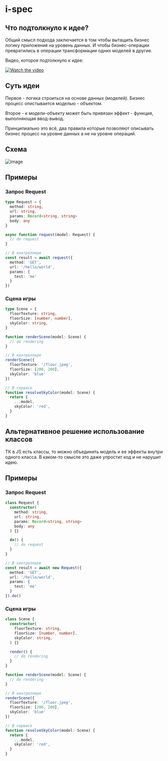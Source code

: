 # i-spec

## Что подтолкнуло к идее?

Общий смысл подхода заключается в том чтобы вытащить бизнес логику
приложения на уровень данных. И чтобы бизнес-операции превратились в операции
трансформации одних моделей в другие.

Видео, которое подтолкнуло к идее:

[![Watch the video](https://img.youtube.com/vi/ZhuHCtR3xq8/hqdefault.jpg)](https://www.youtube.com/embed/ZhuHCtR3xq8)

## Суть идеи

Первое - логика строиться на основе данных (моделей). Бизнес процесс опистывается
моделью - объектом.

Второе - к модели-объекту может быть привязан эффект - функция, выполняющая ввод-вывод.

Принципиально это всё, два правила которые позволяют описывать
бизнес процесс на уровне данных а не на уровне операций.

## Схема

![image](https://github.com/kosukhin/i-spec/assets/109918884/72487054-b934-4297-881d-5e11ce7d9882)


## Примеры

### Запрос Request

```ts
type Request = {
  method: string,
  url: string,
  params: Record<string, string>
  body: any
}

async function request(model: Request) {
  // do request
}

// В контроллере
const result = await request({
  method: 'GET',
  url: '/hello/world',
  params: {
    test: 'me'
  }
})
```

### Сцена игры

```ts
type Scene = {
  floorTexture: string,
  floorSize: [number, number],
  skyColor: string,
}

function renderScene(model: Scene) {
  // do rendering
}

// В контроллере
renderScene({
  floorTexture: '/floor.jpeg',
  floorSize: [200, 200],
  skyColor: 'blue'
})

// В сервисе
function resolveSkyColor(model: Scene) {
  return {
    ...model,
    skyColor: 'red',
  }
}
```

## Альтернативное решение использование классов

ТК в JS есть классы, то можно объединить модель и ее эффекты внутри одного класса.
В каком-то смысле это даже упростит код и не нарушит идею.

## Примеры

### Запрос Request

```ts
class Request {
  constructor(    
    method: string,
    url: string,
    params: Record<string, string>
    body: any
  ) {}

  do() {
    // do request
  }
}

// В контроллере
const result = await new Request({
  method: 'GET',
  url: '/hello/world',
  params: {
    test: 'me'
  }
}).do()
```

### Сцена игры

```ts
class Scene {
  constructor(
    floorTexture: string,
    floorSize: [number, number],
    skyColor: string,
  ) {}

  render() {
    // do rendering
  }
}

function renderScene(model: Scene) {
  // do rendering
}

// В контроллере
renderScene({
  floorTexture: '/floor.jpeg',
  floorSize: [200, 200],
  skyColor: 'blue'
})

// В сервисе
function resolveSkyColor(model: Scene) {
  return {
    ...model,
    skyColor: 'red',
  }
}
```
